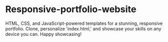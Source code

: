# Responsive-portfolio-website
HTML, CSS, and JavaScript-powered templates for a stunning, responsive portfolio. Clone, personalize 'index.html,' and showcase your skills on any device you can. Happy showcasing!
